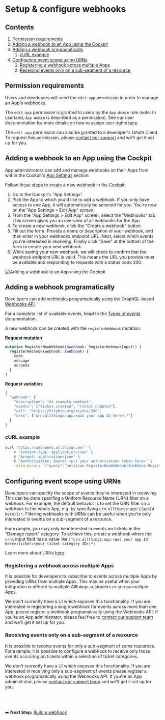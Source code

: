 # Setup & configure webhooks

## Contents

1. [Permission requirements](#permission-requirements)
1. [Adding a webhook to an App using the Cockpit](#adding-a-webhook-to-an-app-using-the-cockpit)
1. [Adding a webhook programatically](#adding-a-webhook-programatically)
   1. [cURL example](#curl-example)
1. [Configuring event scope using URNs](#configuring-event-scope-using-urns)
   1. [Registering a webhook across multiple Apps](#registering-a-webhook-across-multiple-apps)
   1. [Receiving events only on a sub-segment of a resource](#receiving-events-only-on-a-sub-segment-of-a-resource)


## Permission requirements

Users and developers will need the `edit-app` permission in order to manage an App's webhooks.

The `edit-app` permission is granted to users by the `App Admin` role (_note_: In userland, `App Admin` is described as a permission). See our user documentation for more details on how to assign user rights [here](https://support.allthings.me/hc/en-us/articles/360030404511-How-can-you-assign-rights-).

The `edit-app` permission can also be granted to a developer's OAuth Client. To request this permission, please [contact our support](https://support.allthings.me/hc/en-us/requests/new) and we'll get it set up for you.


## Adding a webhook to an App using the Cockpit

App administrators can add and manage webhooks on their Apps from within the Cockpit's [App Settings](https://cockpit.allthings.me/apps) section.

Follow these steps to create a new webhook in the Cockpit:

1. Go to the Cockpit's "App Settings".
1. Pick the App to which you'd like to add a webhook. If you only have access to one App, it will automatically be selected for you. You're now on the "App Settings > Edit App" screen.
1. From the "App Settings > Edit App" screen, select the "Webhooks" tab. This screen gives you an overview of all webhooks for the App.
1. To create a new webhook, click the "Create a webhook" button.
1. Fill out the form. Provide a name or description of your webhook, and then enter in your webhooks endpoint URL. Next, select which events you're interested in receiving. Finally click "Save" at the bottom of the form to create your new webhook.
1. While saving your new webhook, we will check to confirm that the webhook endpoint URL is valid. This means the URL you provide must be available and responding to requests with a status code 200.

![Adding a webhook to an App using the Cockpit](https://raw.githubusercontent.com/allthings/developers/master/webhooks/assets/webhooks.setup.adding-a-webhook-to-an-app-using-the-cockpit.1.gif)


## Adding a webhook programatically

Developers can add webhooks programatically using the GraphQL-based [Webhooks API](../apis/webhooks.md).

For a complete list of available events, head to the [Types of events](./registerable-webhook-events/) documentation.

A new webhook can be created with the `registerWebhook` mutation:

**Request mutation**
```graphql
mutation RegisterNewWebhook($webhook: RegisterWebhookInput!) {
  registerWebhook(webhook: $webhook) {
    code
    message
    success
  }
}
```

**Request variables**
```js
{
  "webhook": {
    "description": "An example webhook",
    "events": ["ticket.created", "ticket.updated"],
    "url": "https://httpbin.org/status/200",
    "urns": ["urn:allthings:app:<put your app ID here>:*"]
  }
}
```

### cURL example

```sh
curl 'https://webhooks.allthings.me/' \
   -H 'Content-Type: application/json' \
   -H 'Accept: application/json' \
   -H 'Authorization: Bearer <put your authorization token here>' \
   --data-binary '{"query":"mutation RegisterNewWebhook($webhook:RegisterWebhookInput!){registerWebhook(webhook:$webhook){code message success}}","variables":{"webhook":{"description":"An example webhook","events":["ticket.created","ticket.updated"],"url":"https://httpbin.org/status/200","urns":["urn:allthings:app:<put your app ID here>:*"]}}}'
```


## Configuring event scope using URNs

Developers can specify the scope of events they're interested in receiving. This can be done specifing a Uniform Resource Name (URN) filter on a webhook. For example, the default behavior is to set the URN filter on a webhook to the whole App, e.g. by specifying `urn:allthings:app:{{appId here}}:*`. Filtering webhooks with URNs can be useful when you're only interested in events on a sub-segment of a resource.

For example, you may only be interested in events on tickets in the "Damage report" category. To achieve this, create a webhook where the `urns` input field has a value like `["urn:allthings:app:<put your app ID here>:ticket:<your ticket category ID>:*]`

Learn more about URNs [here](../urns.md).

### Registering a webhook across multiple Apps

It is possible for developers to subscribe to events across multiple Apps by providing URNs from multiple Apps. This may be useful when your integration is offered to multiple Allthings customers or across multiple Apps.

We don't currently have a UI which exposes this functionality. If you are interested in registering a single webhook for events across more than one App, please register a webhook programatically using the Webhooks API. If you're an App administrator, please feel free to [contact our support team](https://support.allthings.me/hc/en-us/requests/new) and we'll get it set up for you.


### Receiving events only on a sub-segment of a resource

It is possible to receive events for only a sub-segment of some resources. For example, it is possible to configure a webhook to receive only those events occurring on tickets within a selection of ticket categories.

We don't currently have a UI which exposes this functionality. If you are interested in receiving only a sub-segment of events please register a webhook programatically using the Webhooks API. If you're an App administrator, please [contact our support team](https://support.allthings.me/hc/en-us/requests/new) and we'll get it set up for you.




<br /><br /><br />
➡️ **Next Step:** [Build a webhook](./build-webhooks.md)
